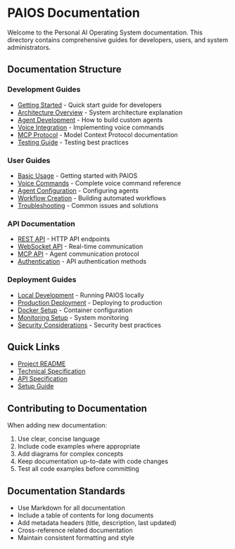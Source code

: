 # PAIOS Documentation

Welcome to the Personal AI Operating System documentation. This directory contains comprehensive guides for developers, users, and system administrators.

## Documentation Structure

### Development Guides
- [Getting Started](development/getting-started.md) - Quick start guide for developers
- [Architecture Overview](development/architecture-overview.md) - System architecture explanation
- [Agent Development](development/agent-development.md) - How to build custom agents
- [Voice Integration](development/voice-integration.md) - Implementing voice commands
- [MCP Protocol](development/mcp-protocol.md) - Model Context Protocol documentation
- [Testing Guide](development/testing-guide.md) - Testing best practices

### User Guides
- [Basic Usage](user-guides/basic-usage.md) - Getting started with PAIOS
- [Voice Commands](user-guides/voice-commands.md) - Complete voice command reference
- [Agent Configuration](user-guides/agent-configuration.md) - Configuring agents
- [Workflow Creation](user-guides/workflow-creation.md) - Building automated workflows
- [Troubleshooting](user-guides/troubleshooting.md) - Common issues and solutions

### API Documentation
- [REST API](api/rest-api.md) - HTTP API endpoints
- [WebSocket API](api/websocket-api.md) - Real-time communication
- [MCP API](api/mcp-api.md) - Agent communication protocol
- [Authentication](api/authentication.md) - API authentication methods

### Deployment Guides
- [Local Development](deployment/local-development.md) - Running PAIOS locally
- [Production Deployment](deployment/production-deployment.md) - Deploying to production
- [Docker Setup](deployment/docker-setup.md) - Container configuration
- [Monitoring Setup](deployment/monitoring-setup.md) - System monitoring
- [Security Considerations](deployment/security-considerations.md) - Security best practices

## Quick Links

- [Project README](../README.md)
- [Technical Specification](../TECHNICAL_SPEC.md)
- [API Specification](../API_SPEC.md)
- [Setup Guide](../SETUP_GUIDE.md)

## Contributing to Documentation

When adding new documentation:
1. Use clear, concise language
2. Include code examples where appropriate
3. Add diagrams for complex concepts
4. Keep documentation up-to-date with code changes
5. Test all code examples before committing

## Documentation Standards

- Use Markdown for all documentation
- Include a table of contents for long documents
- Add metadata headers (title, description, last updated)
- Cross-reference related documentation
- Maintain consistent formatting and style